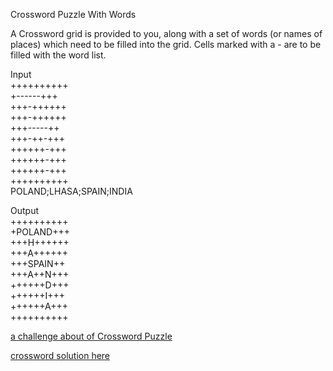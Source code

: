 Crossword Puzzle With Words

A  Crossword grid is provided to you, along with a set of words (or names of places) which need to be filled into the grid.
Cells marked with a - are to be filled with the word list.


Input  
++++++++++  
+------+++  
+++-++++++  
+++-++++++  
+++-----++  
+++-++-+++  
++++++-+++  
++++++-+++  
++++++-+++  
++++++++++  
POLAND;LHASA;SPAIN;INDIA  	


Output  
++++++++++  
+POLAND+++  
+++H++++++  
+++A++++++  
+++SPAIN++  
+++A++N+++  
++++++D+++  
++++++I+++  
++++++A+++  
++++++++++  

[a challenge about of Crossword Puzzle](https://www.hackerrank.com/challenges/crossword-puzzle/problem)  

[crossword solution here](./crossword_with_words.py)  
